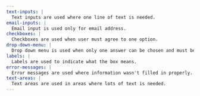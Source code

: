 ```yaml
---
text-inputs: |
  Text inputs are used where one line of text is needed.
email-inputs: |
  Email input is used only for email address.
checkboxes: |
  Checkboxes are used when user must agree to one option.
drop-down-menu: |
  Drop down menu is used when only one answer can be chosen and must be specific.
labels: |
  Labels are used to indicate what the box means.
error-messages: |
  Error messages are used where information wasn't filled in properly.
text-areas: |
  Text areas are used in areas where lots of text is needed.
---
```

